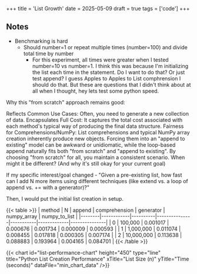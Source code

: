 +++
title = 'List Growth'
date = 2025-05-09
draft = true
tags = ['code']
+++

## Notes
- Benchmarking is hard
  - Should number=1 or repeat multiple times (number=100) and divide total time by number
    - For this experiment, all times were greater when I tested number=10 vs number=1. I think this was because I'm initializing
    the list each time in the statement. Do I want to do that? Or just test append? I guess Apples to Apples to List comphrension
    I should do that. But these are questions that I didn't think about at all when I thought, hey lets test some python speed.


Why this "from scratch" approach remains good:

Reflects Common Use Cases: Often, you need to generate a new collection of data.
Encapsulates Full Cost: It captures the total cost associated with each method's typical way of producing the final data structure.
Fairness for Comprehensions/NumPy: List comprehensions and typical NumPy array creation inherently produce new objects. Forcing them into an "append to existing" model can be awkward or unidiomatic, while the loop-based append naturally fits both "from scratch" and "append to existing". By choosing "from scratch" for all, you maintain a consistent scenario.
When might it be different? (And why it's still okay for your current goal)

If my specific interest/goal changed - "Given a pre-existing list, how fast can I add N more items using different techniques (like extend vs. a loop of append vs. += with a generator)?"

Then, I would put the initial list creation in setup.

{{< table >}}
| method | N          |   append | comprehension | generator | numpy_array | numpy_to_list |
|--------|------------|----------|---------------|-----------|-------------|---------------|
| 0      | 100,000    | 0.001017 |      0.000676 |  0.001734 |    0.000009 |      0.000593 |
| 1      | 1,000,000  | 0.011074 |      0.008455 |  0.017818 |    0.000305 |      0.007174 |
| 2      | 10,000,000 | 0.113638 |      0.088883 |  0.193964 |    0.004165 |      0.084701 |
{{< /table >}}

{{< chart
    id="list-performance-chart"
    height="450"
    type="line"
    title="Python List Creation Performance"
    xTitle="List Size (n)"
    yTitle="Time (seconds)"
    dataFile="min_chart_data"
/>}}